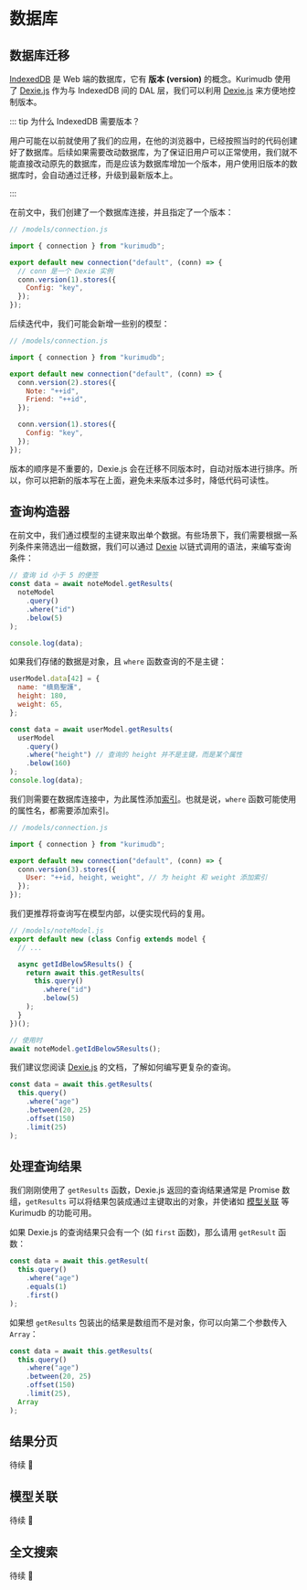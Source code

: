 # 数据库

## 数据库迁移

[IndexedDB](https://developer.mozilla.org/docs/Web/API/IndexedDB_API) 是 Web 端的数据库，它有 **版本 (version)** 的概念。Kurimudb 使用了 [Dexie.js](https://dexie.org/docs/API-Reference) 作为与 IndexedDB 间的 DAL 层，我们可以利用 [Dexie.js](https://dexie.org/docs/API-Reference) 来方便地控制版本。

::: tip 为什么 IndexedDB 需要版本？

用户可能在以前就使用了我们的应用，在他的浏览器中，已经按照当时的代码创建好了数据库。后续如果需要改动数据库，为了保证旧用户可以正常使用，我们就不能直接改动原先的数据库，而是应该为数据库增加一个版本，用户使用旧版本的数据库时，会自动通过迁移，升级到最新版本上。

:::

在前文中，我们创建了一个数据库连接，并且指定了一个版本：

```js
// /models/connection.js

import { connection } from "kurimudb";

export default new connection("default", (conn) => {
  // conn 是一个 Dexie 实例
  conn.version(1).stores({
    Config: "key",
  });
});
```

后续迭代中，我们可能会新增一些别的模型：

```js
// /models/connection.js

import { connection } from "kurimudb";

export default new connection("default", (conn) => {
  conn.version(2).stores({
    Note: "++id",
    Friend: "++id",
  });

  conn.version(1).stores({
    Config: "key",
  });
});
```

版本的顺序是不重要的，Dexie.js 会在迁移不同版本时，自动对版本进行排序。所以，你可以把新的版本写在上面，避免未来版本过多时，降低代码可读性。

## 查询构造器

在前文中，我们通过模型的主键来取出单个数据。有些场景下，我们需要根据一系列条件来筛选出一组数据，我们可以通过 [Dexie](https://dexie.org/docs/Table/Table) 以链式调用的语法，来编写查询条件：

```js
// 查询 id 小于 5 的便签
const data = await noteModel.getResults(
  noteModel
    .query()
    .where("id")
    .below(5)
);

console.log(data);
```

如果我们存储的数据是对象，且 `where` 函数查询的不是主键：

```js
userModel.data[42] = {
  name: "槙島聖護",
  height: 180,
  weight: 65,
};

const data = await userModel.getResults(
  userModel
    .query()
    .where("height") // 查询的 height 并不是主键，而是某个属性
    .below(160)
);
console.log(data);
```

我们则需要在数据库连接中，为此属性添加[索引](https://en.wikipedia.org/wiki/Database_index)。也就是说，`where` 函数可能使用的属性名，都需要添加索引。

```js
// /models/connection.js

import { connection } from "kurimudb";

export default new connection("default", (conn) => {
  conn.version(3).stores({
    User: "++id, height, weight", // 为 height 和 weight 添加索引
  });
});
```

我们更推荐将查询写在模型内部，以便实现代码的复用。

```js
// /models/noteModel.js
export default new (class Config extends model {
  // ...

  async getIdBelow5Results() {
    return await this.getResults(
      this.query()
        .where("id")
        .below(5)
    );
  }
})();

// 使用时
await noteModel.getIdBelow5Results();
```

我们建议您阅读 [Dexie.js](https://dexie.org/docs/WhereClause/WhereClause) 的文档，了解如何编写更复杂的查询。

```js
const data = await this.getResults(
  this.query()
    .where("age")
    .between(20, 25)
    .offset(150)
    .limit(25)
);
```

## 处理查询结果

我们刚刚使用了 `getResults` 函数，Dexie.js 返回的查询结果通常是 Promise 数组，`getResults` 可以将结果包装成通过主键取出的对象，并使诸如 [模型关联](/database/#查询构造器) 等 Kurimudb 的功能可用。

如果 Dexie.js 的查询结果只会有一个 (如 `first` 函数)，那么请用 `getResult` 函数：

```js
const data = await this.getResult(
  this.query()
    .where("age")
    .equals(1)
    .first()
);
```

如果想 `getResults` 包装出的结果是数组而不是对象，你可以向第二个参数传入 `Array`：

```js {7}
const data = await this.getResults(
  this.query()
    .where("age")
    .between(20, 25)
    .offset(150)
    .limit(25),
  Array
);
```

## 结果分页

待续 🐸

## 模型关联

待续 🐸

## 全文搜索

待续 🐸
